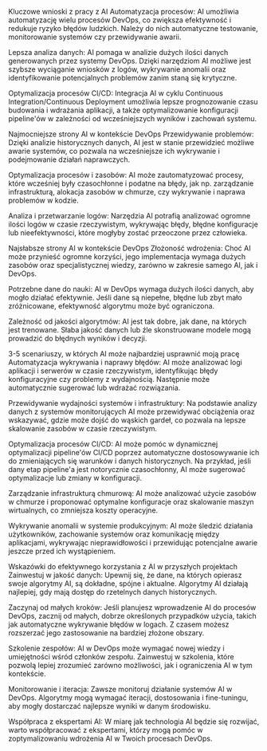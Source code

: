 Kluczowe wnioski z pracy z AI
Automatyzacja procesów: AI umożliwia automatyzację wielu procesów DevOps, co zwiększa efektywność i redukuje ryzyko błędów ludzkich. Należy do nich automatyczne testowanie, monitorowanie systemów czy przewidywanie awarii.

Lepsza analiza danych: AI pomaga w analizie dużych ilości danych generowanych przez systemy DevOps. Dzięki narzędziom AI możliwe jest szybsze wyciąganie wniosków z logów, wykrywanie anomalii oraz identyfikowanie potencjalnych problemów zanim staną się krytyczne.

Optymalizacja procesów CI/CD: Integracja AI w cyklu Continuous Integration/Continuous Deployment umożliwia lepsze prognozowanie czasu budowania i wdrażania aplikacji, a także optymalizowanie konfiguracji pipeline'ów w zależności od wcześniejszych wyników i zachowań systemu.

Najmocniejsze strony AI w kontekście DevOps
Przewidywanie problemów: Dzięki analizie historycznych danych, AI jest w stanie przewidzieć możliwe awarie systemów, co pozwala na wcześniejsze ich wykrywanie i podejmowanie działań naprawczych.

Optymalizacja procesów i zasobów: AI może zautomatyzować procesy, które wcześniej były czasochłonne i podatne na błędy, jak np. zarządzanie infrastrukturą, alokacja zasobów w chmurze, czy wykrywanie i naprawa problemów w kodzie.

Analiza i przetwarzanie logów: Narzędzia AI potrafią analizować ogromne ilości logów w czasie rzeczywistym, wykrywając błędy, błędne konfiguracje lub nieefektywności, które mogłyby zostać przeoczone przez człowieka.

Najsłabsze strony AI w kontekście DevOps
Złożoność wdrożenia: Choć AI może przynieść ogromne korzyści, jego implementacja wymaga dużych zasobów oraz specjalistycznej wiedzy, zarówno w zakresie samego AI, jak i DevOps.

Potrzebne dane do nauki: AI w DevOps wymaga dużych ilości danych, aby mogło działać efektywnie. Jeśli dane są niepełne, błędne lub zbyt mało zróżnicowane, efektywność algorytmu może być ograniczona.

Zależność od jakości algorytmów: AI jest tak dobre, jak dane, na których jest trenowane. Słaba jakość danych lub źle skonstruowane modele mogą prowadzić do błędnych wyników i decyzji.

3-5 scenariuszy, w których AI może najbardziej usprawnić moją pracę
Automatyzacja wykrywania i naprawy błędów: AI może analizować logi aplikacji i serwerów w czasie rzeczywistym, identyfikując błędy konfiguracyjne czy problemy z wydajnością. Następnie może automatycznie sugerować lub wdrażać rozwiązania.

Przewidywanie wydajności systemów i infrastruktury: Na podstawie analizy danych z systemów monitorujących AI może przewidywać obciążenia oraz wskazywać, gdzie może dojść do wąskich gardeł, co pozwala na lepsze skalowanie zasobów w czasie rzeczywistym.

Optymalizacja procesów CI/CD: AI może pomóc w dynamicznej optymalizacji pipeline'ów CI/CD poprzez automatyczne dostosowywanie ich do zmieniających się warunków i danych historycznych. Na przykład, jeśli dany etap pipeline'a jest notorycznie czasochłonny, AI może sugerować optymalizacje lub zmiany w konfiguracji.

Zarządzanie infrastrukturą chmurową: AI może analizować użycie zasobów w chmurze i proponować optymalne konfiguracje oraz skalowanie maszyn wirtualnych, co zmniejsza koszty operacyjne.

Wykrywanie anomalii w systemie produkcyjnym: AI może śledzić działania użytkowników, zachowanie systemów oraz komunikację między aplikacjami, wykrywając nieprawidłowości i przewidując potencjalne awarie jeszcze przed ich wystąpieniem.

Wskazówki do efektywnego korzystania z AI w przyszłych projektach
Zainwestuj w jakość danych: Upewnij się, że dane, na których opierasz swoje algorytmy AI, są dokładne, spójne i aktualne. Algorytmy AI działają najlepiej, gdy mają dostęp do rzetelnych danych historycznych.

Zaczynaj od małych kroków: Jeśli planujesz wprowadzenie AI do procesów DevOps, zacznij od małych, dobrze określonych przypadków użycia, takich jak automatyczne wykrywanie błędów w logach. Z czasem możesz rozszerzać jego zastosowanie na bardziej złożone obszary.

Szkolenie zespołów: AI w DevOps może wymagać nowej wiedzy i umiejętności wśród członków zespołu. Zainwestuj w szkolenia, które pozwolą lepiej zrozumieć zarówno możliwości, jak i ograniczenia AI w tym kontekście.

Monitorowanie i iteracja: Zawsze monitoruj działanie systemów AI w DevOps. Algorytmy mogą wymagać iteracji, dostosowania i fine-tuningu, aby mogły dostarczać najlepsze wyniki w danym środowisku.

Współpraca z ekspertami AI: W miarę jak technologia AI będzie się rozwijać, warto współpracować z ekspertami, którzy mogą pomóc w zoptymalizowaniu wdrożenia AI w Twoich procesach DevOps.
